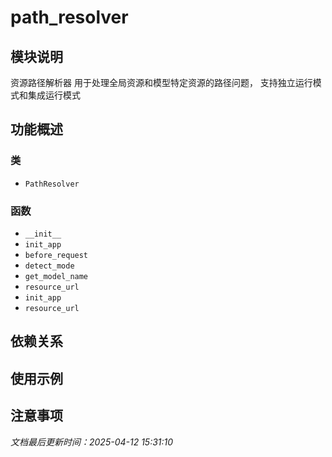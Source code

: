 # path_resolver

## 模块说明
资源路径解析器
用于处理全局资源和模型特定资源的路径问题，
支持独立运行模式和集成运行模式

## 功能概述

### 类

- `PathResolver`

### 函数

- `__init__`
- `init_app`
- `before_request`
- `detect_mode`
- `get_model_name`
- `resource_url`
- `init_app`
- `resource_url`

## 依赖关系

## 使用示例

## 注意事项

*文档最后更新时间：2025-04-12 15:31:10*